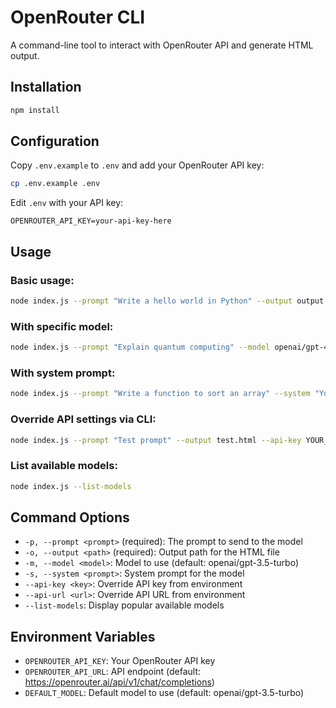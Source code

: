 # OpenRouter CLI

A command-line tool to interact with OpenRouter API and generate HTML output.

## Installation

```bash
npm install
```

## Configuration

Copy `.env.example` to `.env` and add your OpenRouter API key:

```bash
cp .env.example .env
```

Edit `.env` with your API key:
```
OPENROUTER_API_KEY=your-api-key-here
```

## Usage

### Basic usage:
```bash
node index.js --prompt "Write a hello world in Python" --output output.html
```

### With specific model:
```bash
node index.js --prompt "Explain quantum computing" --model openai/gpt-4 --output quantum.html
```

### With system prompt:
```bash
node index.js --prompt "Write a function to sort an array" --system "You are an expert programmer" --output code.html
```

### Override API settings via CLI:
```bash
node index.js --prompt "Test prompt" --output test.html --api-key YOUR_KEY --api-url https://custom.endpoint.com
```

### List available models:
```bash
node index.js --list-models
```

## Command Options

- `-p, --prompt <prompt>` (required): The prompt to send to the model
- `-o, --output <path>` (required): Output path for the HTML file
- `-m, --model <model>`: Model to use (default: openai/gpt-3.5-turbo)
- `-s, --system <prompt>`: System prompt for the model
- `--api-key <key>`: Override API key from environment
- `--api-url <url>`: Override API URL from environment
- `--list-models`: Display popular available models

## Environment Variables

- `OPENROUTER_API_KEY`: Your OpenRouter API key
- `OPENROUTER_API_URL`: API endpoint (default: https://openrouter.ai/api/v1/chat/completions)
- `DEFAULT_MODEL`: Default model to use (default: openai/gpt-3.5-turbo)
